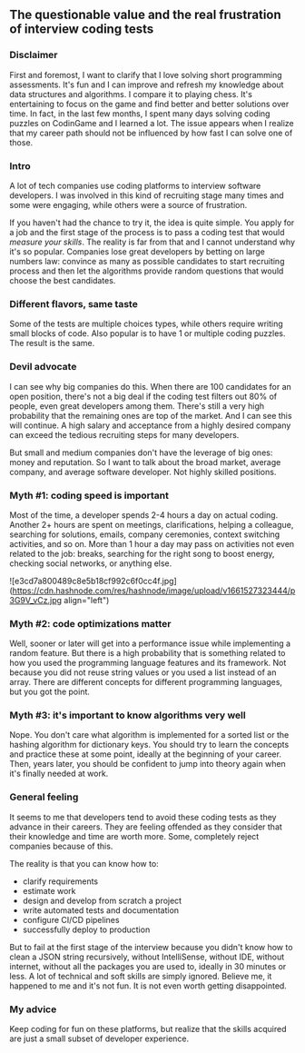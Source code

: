 ## The questionable value and the real frustration of interview coding tests

### Disclaimer
First and foremost, I want to clarify that I love solving short programming assessments. It's fun and I can improve and refresh my knowledge about data structures and algorithms. I compare it to playing chess. It's entertaining to focus on the game and find better and better solutions over time. In fact, in the last few months, I spent many days solving coding puzzles on CodinGame and I learned a lot. The issue appears when I realize that my career path should not be influenced by how fast I can solve one of those.

### Intro
A lot of tech companies use coding platforms to interview software developers. I was involved in this kind of recruiting stage many times and some were engaging, while others were a source of frustration. 

If you haven't had the chance to try it, the idea is quite simple. You apply for a job and the first stage of the process is to pass a coding test that would *measure your skills*. The reality is far from that and I cannot understand why it's so popular. Companies lose great developers by betting on large numbers law: convince as many as possible candidates to start recruiting process and then let the algorithms provide random questions that would choose the best candidates.

### Different flavors, same taste
Some of the tests are multiple choices types, while others require writing small blocks of code. Also popular is to have 1 or multiple coding puzzles. The result is the same.

### Devil advocate
I can see why big companies do this. When there are 100 candidates for an open position, there's not a big deal if the coding test filters out 80% of people, even great developers among them. There's still a very high probability that the remaining ones are top of the market. And I can see this will continue. A high salary and acceptance from a highly desired company can exceed the tedious recruiting steps for many developers.   

But small and medium companies don't have the leverage of big ones: money and reputation. So I want to talk about the broad market, average company, and average software developer. Not highly skilled positions.

### Myth #1: coding speed is important
Most of the time, a developer spends 2-4 hours a day on actual coding. Another 2+ hours are spent on meetings, clarifications, helping a colleague, searching for solutions, emails, company ceremonies, context switching activities, and so on. More than 1 hour a day may pass on activities not even related to the job: breaks, searching for the right song to boost energy, checking social networks, or anything else. 

![e3cd7a800489c8e5b18cf992c6f0cc4f.jpg](https://cdn.hashnode.com/res/hashnode/image/upload/v1661527323444/p3G9V_vCz.jpg align="left")

### Myth #2: code optimizations matter
Well, sooner or later will get into a performance issue while implementing a random feature. But there is a high probability that is something related to how you used the programming language features and its framework. Not because you did not reuse string values or you used a list instead of an array. There are different concepts for different programming languages, but you got the point.

### Myth #3: it's important to know algorithms very well
Nope. You don't care what algorithm is implemented for a sorted list or the hashing algorithm for dictionary keys. You should try to learn the concepts and practice these at some point, ideally at the beginning of your career. Then, years later, you should be confident to jump into theory again when it's finally needed at work.

### General feeling
It seems to me that developers tend to avoid these coding tests as they advance in their careers. They are feeling offended as they consider that their knowledge and time are worth more. Some, completely reject companies because of this. 

The reality is that you can know how to:
- clarify requirements
- estimate work
- design and develop from scratch a project
- write automated tests and documentation
- configure CI/CD pipelines
- successfully deploy to production

But to fail at the first stage of the interview because you didn't know how to clean a JSON string recursively, without IntelliSense, without IDE, without internet, without all the packages you are used to, ideally in 30 minutes or less. A lot of technical and soft skills are simply ignored. Believe me, it happened to me and it's not fun. It is not even worth getting disappointed. 

### My advice
Keep coding for fun on these platforms, but realize that the skills acquired are just a small subset of developer experience.

